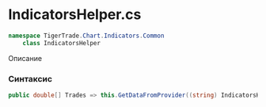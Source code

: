 
# IndicatorsHelper.cs
```csharp
namespace TigerTrade.Chart.Indicators.Common  
    class IndicatorsHelper
```

Описание

### Синтаксис
```csharp
public double[] Trades => this.GetDataFromProvider((string) IndicatorsHelper.buesU2Tct638m4LDe0vP(-1896328512 ^ -1896287434));{ get; }
```
